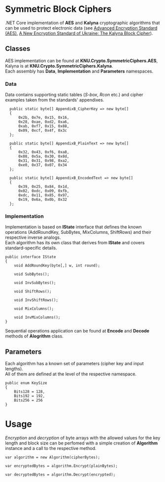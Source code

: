# Symmetric Block Ciphers
.NET Core implementation of **AES** and **Kalyna** cryptographic algorithms that can be used to protect electronic data (see [Advanced Encryption Standard (AES)](https://nvlpubs.nist.gov/nistpubs/fips/nist.fips.197.pdf), [A New Encryption Standard of Ukraine: The Kalyna Block Cipher](https://eprint.iacr.org/2015/650.pdf)).

## Classes
AES implementation can be found at **KNU.Crypto.SymmetricCiphers.AES**, Kalyna is at **KNU.Crypto.SymmetricCiphers.Kalyna**.\
Each assembly has **Data**, **Implementation** and **Parameters** namespaces.

### Data
Data contains supporting static tables (*S-box*, *Rcon* etc.) and cipher examples taken from the standards' appendixes.

```
  public static byte[] AppendixB_CipherKey => new byte[]
  {
      0x2b, 0x7e, 0x15, 0x16,
      0x28, 0xae, 0xd2, 0xa6,
      0xab, 0xf7, 0x15, 0x88,
      0x09, 0xcf, 0x4f, 0x3c
  };

  public static byte[] AppendixB_PlainText => new byte[]
  {
      0x32, 0x43, 0xf6, 0xa8,
      0x88, 0x5a, 0x30, 0x8d,
      0x31, 0x31, 0x98, 0xa2,
      0xe0, 0x37, 0x07, 0x34
  };

  public static byte[] AppendixB_EncodedText => new byte[]
  {
      0x39, 0x25, 0x84, 0x1d,
      0x02, 0xdc, 0x09, 0xfb,
      0xdc, 0x11, 0x85, 0x97,
      0x19, 0x6a, 0x0b, 0x32
  };
  ```
### Implementation
Implementation is based on **IState** interface that defines the known operations (AddRoundKey, SubBytes, MixColumns, ShiftRows) and their respective inverse analogs. \
Each algorithm has its own class that derives from **IState** and covers standard-specific details.

```
public interface IState 
{
    void AddRoundKey(byte[,] w, int round);

    void SubBytes();

    void InvSubBytes();

    void ShiftRows();

    void InvShiftRows();

    void MixColumns();

    void InvMixColumns();
}
```

Sequential operations application can be found at **Encode** and **Decode** methods of **Alogrithm** class.

## Parameters
Each algorithm has a known set of parameters (cipher key and input lengths).\
All of them are defined at the level of the respective namespace.

```
public enum KeySize
{
    Bits128 = 128,
    Bits192 = 192,
    Bits256 = 256
}
```

# Usage
*Encryption* and *decryption* of byte arrays with the allowed values for the key length and block size can be perfomed with a simple creation of **Algorithm** instance and a call to the respective method.
```
var algorithm = new Algorithm(cipherBytes);

var encryptedBytes = algorithm.Encrypt(plainBytes);

var decryptedBytes = algorithm.Decrypt(encrypted);
```
